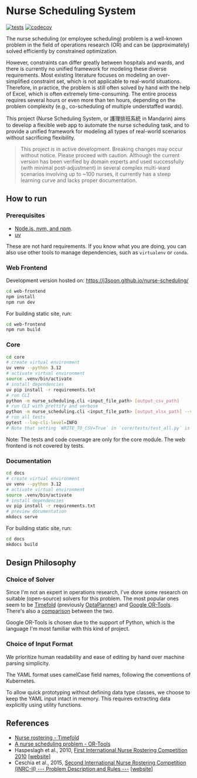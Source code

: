# Nurse Scheduling System

[![tests](https://img.shields.io/github/actions/workflow/status/j3soon/nurse-scheduling/test-core.yaml?label=tests)](https://github.com/j3soon/nurse-scheduling/actions/workflows/test-core.yaml)
[![codecov](https://codecov.io/github/j3soon/nurse-scheduling/graph/badge.svg?token=DPOvtAW1k2)](https://codecov.io/github/j3soon/nurse-scheduling)

The nurse scheduling (or employee scheduling) problem is a well-known problem in the field of operations research (OR) and can be (approximately) solved efficiently by constrained optimization.

However, constraints can differ greatly between hospitals and wards, and there is currently no unified framework for modeling these diverse requirements. Most existing literature focuses on modeling an over-simplified constraint set, which is not applicable to real-world situations. Therefore, in practice, the problem is still often solved by hand with the help of Excel, which is often extremely time-consuming. The entire process requires several hours or even more than ten hours, depending on the problem complexity (e.g., co-scheduling of multiple understaffed wards).

This project (Nurse Scheduling System, or 護理排班系統 in Mandarin) aims to develop a flexible web app to automate the nurse scheduling task, and to provide a unified framework for modeling all types of real-world scenarios without sacrificing flexibility.

> This project is in active development. Breaking changes may occur without notice. Please proceed with caution. Although the current version has been verified by domain experts and used successfully (with minimal post-adjustment) in several complex multi-ward scenarios involving up to ~100 nurses, it currently has a steep learning curve and lacks proper documentation.

## How to run

### Prerequisites

- [Node.js, nvm, and npm](https://nodejs.org/en/download).
- [uv](https://docs.astral.sh/uv/getting-started/installation/)

These are not hard requirements. If you know what you are doing, you can also use other tools to manage dependencies, such as `virtualenv` or `conda`.

### Web Frontend

Development version hosted on: <https://j3soon.github.io/nurse-scheduling/>

```sh
cd web-frontend
npm install
npm run dev
```

For building static site, run:

```sh
cd web-frontend
npm run build
```

### Core

```sh
cd core
# create virtual environment
uv venv --python 3.12
# activate virtual environment
source .venv/bin/activate
# install dependencies
uv pip install -r requirements.txt
# run CLI
python -m nurse_scheduling.cli <input_file_path> [output_csv_path]
# run CLI with prettify and verbose
python -m nurse_scheduling.cli <input_file_path> [output_xlsx_path] --verbose --prettify
# run all tests
pytest --log-cli-level=INFO
# Note that setting `WRITE_TO_CSV=True` in `core/tests/test_all.py` is often useful for creating new test cases
```

Note: The tests and code coverage are only for the core module. The web frontend is not covered by tests.

### Documentation

```sh
cd docs
# create virtual environment
uv venv --python 3.12
# activate virtual environment
source .venv/bin/activate
# install dependencies
uv pip install -r requirements.txt
# preview documentation
mkdocs serve
```

For building static site, run:

```sh
cd docs
mkdocs build
```

## Design Philosophy

### Choice of Solver

Since I'm not an expert in operations research, I've done some research on suitable (open-source) solvers for this problem. The most popular ones seem to be [Timefold](https://github.com/TimefoldAI/timefold-solver) (previously [OptaPlanner](https://github.com/kiegroup/optaplanner)) and [Google OR-Tools](https://github.com/google/or-tools). There's also a [comparison](https://www.optaplanner.org/competitor/or-tools.html) between the two.

Google OR-Tools is chosen due to the support of Python, which is the language I'm most familiar with this kind of project.

### Choice of Input Format

We prioritize human readability and ease of editing by hand over machine parsing simplicity.

The YAML format uses camelCase field names, following the conventions of Kubernetes.

To allow quick prototyping without defining data type classes, we choose to keep the YAML input intact in memory. This requires extracting data explicitly using utility functions.

<!-- TODO: Compare with INRC format and describe the differences and rationale) -->

## References

- [Nurse rostering - Timefold](https://timefold.ai/docs/timefold-solver/latest/use-cases-and-examples/nurse-rostering/nurse-rostering.html)
- [A nurse scheduling problem - OR-Tools](https://developers.google.com/optimization/scheduling/employee_scheduling#a_nurse_scheduling_problem)
- Haspeslagh et al., 2010, [First International Nurse Rostering Competition 2010](https://nrpcompetition.kuleuven-kulak.be/wp-content/uploads/2020/06/nrpcompetition_description.pdf) [[website](https://nrpcompetition.kuleuven-kulak.be/)]
- Ceschia et al., 2015, [Second International Nurse Rostering Competition (INRC-II) --- Problem Description and Rules ---](https://arxiv.org/abs/1501.04177) [[website](https://mobiz.vives.be/inrc2/)]
